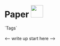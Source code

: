<h1>Paper <a href="link address"><img src="./logo.png" width=40px /><a/></h1>
`Tags`

<br>
<br>
<-- write up start here -->
